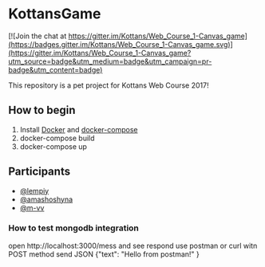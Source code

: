# KottansGame

[![Join the chat at https://gitter.im/Kottans/Web_Course_1-Canvas_game](https://badges.gitter.im/Kottans/Web_Course_1-Canvas_game.svg)](https://gitter.im/Kottans/Web_Course_1-Canvas_game?utm_source=badge&utm_medium=badge&utm_campaign=pr-badge&utm_content=badge)


This repository is a pet project for Kottans Web Course 2017!


## How to begin

1. Install [Docker](https://docs.docker.com/engine/installation/) and [docker-compose](https://docs.docker.com/compose/install/)
2. docker-compose build
3. docker-compose up

## Participants
- [@lempiy](https://github.com/lempiy)
- [@amashoshyna](https://github.com/AMashoshyna)
- [@m-vv](https://github.com/m-vv)

### How to test mongodb integration
open http://localhost:3000/mess and see respond
use postman or curl
witn POST method send JSON {"text": "Hello from postman!" }
